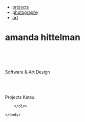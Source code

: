 <html>
    <head>
        <title>amanda's page</title>
        <link rel="stylesheet" href="style.css" />
        <ul class="tab">
		  <li><a href="#first">projects</a>
		  <li><a href="#middle">photography</a>
		  <li><a href="#bottom">art</a>	
		</ul>
    </head>
    <body>
    	<div class = "hero">
        	<h1>amanda hittelman</h1>
        </div>
        <div class = "container">
            <p>
           	  <br/>
              <br/>
              <br/>
              <br/>
              Software & Art Design
              <br/> <br/> <br/> <br/>
            </p>
        </div>
        <div class = "projects">
            <p id = "first">Projects
              Katsu
            </p>

        </div>

    </body>
</html>
